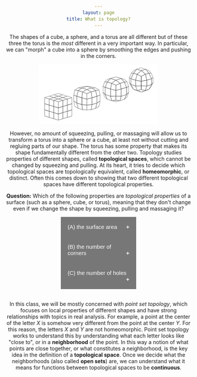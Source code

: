 ```yaml
---
layout: page
title: What is topology?
---
```


<style>
.collapsible {
  background-color: #777;
  color: white;
  cursor: pointer;
  padding: 18px;
  width: 40%;
  border: none;
  text-align: left;
  outline: none;
  font-size: 15px;
}

.active, .collapsible:hover {
  background-color: #555;
}

.collapsible:after {
  content: '\002B';
  color: white;
  font-weight: bold;
  float: right;
  margin-left: 5px;
}

.active:after {
  content: "\2212";
}

.content {
  padding: 0 18px;
  max-height: 0;
  overflow: hidden;
  transition: max-height 0.2s ease-out;
  background-color: #ffffff;
}
</style>

The shapes of a cube, a sphere, and a torus are all different but of these three the torus is the *most* different in a very important way.
In particular, we can "morph" a cube into a sphere by smoothing the edges and pushing in the corners.

<p align="center"><img src="fig/cube-to-sphere.png"/></p>

However, no amount of squeezing, pulling, or massaging will allow us to transform a torus into a sphere or a cube, at least not without cutting and regluing parts of our shape.  The torus has some property that makes its shape fundamentally different from the other two.  Topology studies properties of different shapes, called **topological spaces**, which cannot be changed by squeezing and pulling.  At its heart, it tries to decide which topological spaces are topologically equivalent, called **homeomorphic**, or distinct.
Often this comes down to showing that two different topological spaces have different topological properties.

**Question:** Which of the following properties are *topological properties* of a surface (such as a sphere, cube, or torus), meaning that they don't change even if we change the shape by squeezing, pulling and massaging it?
<body align="center">
<button class="collapsible">(A) the surface area</button>
<div class="content">
  <p>Careful!  The area changes as we shrink or expand our shape by squeezing or stretching it.</p>
</div>
<button class="collapsible">(B) the number of corners</button>
<div class="content">
  <p>Careful!  Corners can be smoothed away, just like when we make a cube into a sphere.</p>
</div>
<button class="collapsible">(C) the number of holes</button>
<div class="content">
  <p>Right!  Setting aside the important task of rigorously defining a "hole", intuitively we can understand that by squeezing or stretching a surface we cannot change the number of holes.</p>
</div>

<script>
var coll = document.getElementsByClassName("collapsible");
var i;

for (i = 0; i < coll.length; i++) {
  coll[i].addEventListener("click", function() {
    this.classList.toggle("active");
    var content = this.nextElementSibling;
    if (content.style.maxHeight){
      content.style.maxHeight = null;
    } else {
      content.style.maxHeight = content.scrollHeight + "px";
    } 
  });
}
</script>
</body>
</br>

In this class, we will be mostly concerned with *point set topology*, which focuses on local properties of different shapes and have strong relationships with topics in real analysis.  For example, a point at the center of the letter *X* is somehow very different from the point at the center *Y*.  For this reason, the letters *X* and *Y* are not homeomorphic.  Point set topology works to understand this by understanding what each letter looks like "close to", or in a **neighborhood** of the point.  In this way a notion of what points are close together, or what constitutes a neighborhood, is the key idea in the definition of a **topological space**.  Once we decide what the neighborhoods (also called **open sets**) are, we can understand what it means for functions between topological spaces to be **continuous**.  


